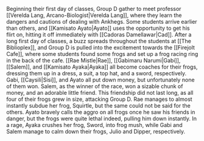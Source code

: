 Beginning their first day of classes, Group D gather to meet professor [[Verelda Lang, Arcano-Biologist|Verelda Lang]], where they learn the dangers and cautions of dealing with Ankhegs. Some students arrive earlier than others, and [[Kamisato Ayato|Ayato]] uses the opportunity to get his flirt on, hitting it off immediately with [[Cadoras Damellawar|Cad]]. After a long first day of classes, a buzz spreads throughout the students at [[The Biblioplex]], and Group D is pulled into the excitement towards the [[Firejolt Cafe]], where some students found some frogs and set up a frog racing ring in the back of the cafe. [[Rae Mistle|Rae]], [[Gabimaru Narumi|Gabi]], [[Salem]], and [[Kamisato Ayaka|Ayaka]] all become coaches for their frogs, dressing them up in a dress, a suit, a top hat, and a sword, respectively. Gabi, [[Caysili|Sisi]], and Ayato all put down money, but unfortunately none of them won. Salem, as the winner of the race, won a sizable chunk of money, and an adorable little friend. This friendship did not last long, as all four of their frogs grew in size, attacking Group D. Rae manages to almost instantly subdue her frog, Squirtle, but the same could not be said for the others. Ayato bravely calls the aggro on all frogs once he saw his friends in danger, but the frogs were quite lethal indeed, pulling him down instantly. In a rage, Ayaka crushes her frog, Sword, into frog mush, while Gabi and Salem manage to calm down their frogs, Julio and Dipper, respectively.